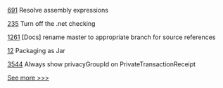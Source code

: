 
[691](https://github.com/hyperledger-labs/solang/pull/691) Resolve assembly expressions

[235](https://github.com/hyperledger/fabric-chaincode-java/pull/235) Turn off the .net checking

[1261](https://github.com/hyperledger/caliper/pull/1261) [Docs] rename master to appropriate branch for source references

[12](https://github.com/hyperledger-labs/hlf-connector/pull/12) Packaging as Jar

[3544](https://github.com/hyperledger/besu/pull/3544) Always show privacyGroupId on PrivateTransactionReceipt


[See more >>>](https://start-here.hyperledger.org/pull-requests)

